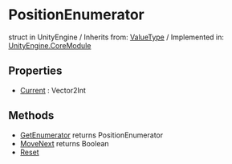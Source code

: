 # PositionEnumerator
struct in UnityEngine
 / Inherits from: <a href="https://docs.unity3d.com/6000.2/Documentation/ScriptReference/ValueType.html">ValueType</a> / Implemented in: <a href="https://docs.unity3d.com/6000.2/Documentation/ScriptReference/UnityEngine.CoreModule.html">UnityEngine.CoreModule</a>

## Properties
- <a href="https://docs.unity3d.com/6000.2/Documentation/ScriptReference/PositionEnumerator-Current.html">Current</a> : Vector2Int

## Methods
- <a href="https://docs.unity3d.com/6000.2/Documentation/ScriptReference/PositionEnumerator.GetEnumerator.html">GetEnumerator</a> returns PositionEnumerator
- <a href="https://docs.unity3d.com/6000.2/Documentation/ScriptReference/PositionEnumerator.MoveNext.html">MoveNext</a> returns Boolean
- <a href="https://docs.unity3d.com/6000.2/Documentation/ScriptReference/PositionEnumerator.Reset.html">Reset</a>
